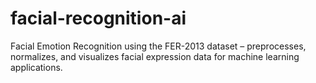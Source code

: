 # facial-recognition-ai
Facial Emotion Recognition using the FER-2013 dataset – preprocesses, normalizes, and visualizes facial expression data for machine learning applications.
